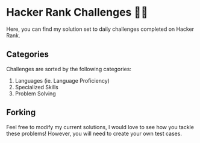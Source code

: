 # Hacker Rank Challenges 👨‍💻
Here, you can find my solution set to daily challenges completed on Hacker Rank. 

## Categories

Challenges are sorted by the following categories:

1) Languages (ie. Language Proficiency)
2) Specialized Skills
3) Problem Solving

## Forking

Feel free to modify my current solutions, I would love to see how you tackle these problems!
However, you will need to create your own test cases.

